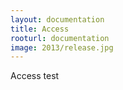 ```yaml
---
layout: documentation
title: Access
rooturl: documentation
image: 2013/release.jpg
---
```


Access test